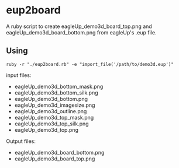 # eup2board
A ruby script to create eagleUp_demo3d_board_top.png and eagleUp_demo3d_board_bottom.png from eagleUp's .eup file.

## Using
`ruby -r "./eup2board.rb" -e "import_file('/path/to/demo3d.eup')"`

input files:
- eagleUp_demo3d_bottom_mask.png
- eagleUp_demo3d_bottom_silk.png
- eagleUp_demo3d_bottom.png
- eagleUp_demo3d_imagesize.png
- eagleUp_demo3d_outline.png
- eagleUp_demo3d_top_mask.png
- eagleUp_demo3d_top_silk.png
- eagleUp_demo3d_top.png

Output files:
- eagleUp_demo3d_board_bottom.png
- eagleUp_demo3d_board_top.png
